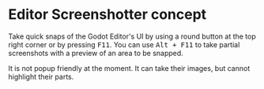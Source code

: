 # Editor Screenshotter concept

Take quick snaps of the Godot Editor's UI by using a round button at the top right corner or by pressing <kbd>F11</kbd>. You can use <kbd>Alt + F11</kbd> to take partial screenshots with a preview of an area to be snapped.

It is not popup friendly at the moment. It can take their images, but cannot highlight their parts.